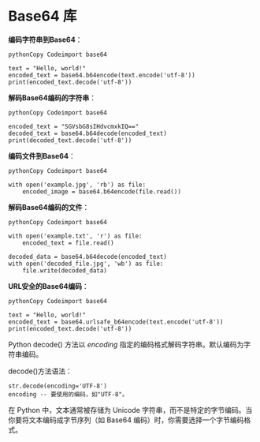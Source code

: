 # Base64 库

**编码字符串到Base64**：

```
pythonCopy Codeimport base64

text = "Hello, world!"
encoded_text = base64.b64encode(text.encode('utf-8'))
print(encoded_text.decode('utf-8'))
```

**解码Base64编码的字符串**：

```
pythonCopy Codeimport base64

encoded_text = "SGVsbG8sIHdvcmxkIQ=="
decoded_text = base64.b64decode(encoded_text)
print(decoded_text.decode('utf-8'))
```

**编码文件到Base64**：

```
pythonCopy Codeimport base64

with open('example.jpg', 'rb') as file:
    encoded_image = base64.b64encode(file.read())
```

**解码Base64编码的文件**：

```
pythonCopy Codeimport base64

with open('example.txt', 'r') as file:
    encoded_text = file.read()

decoded_data = base64.b64decode(encoded_text)
with open('decoded_file.jpg', 'wb') as file:
    file.write(decoded_data)
```

**URL安全的Base64编码**：

```
pythonCopy Codeimport base64

text = "Hello, world!"
encoded_text = base64.urlsafe_b64encode(text.encode('utf-8'))
print(encoded_text.decode('utf-8'))
```





Python decode() 方法以 *encoding* 指定的编码格式解码字符串。默认编码为字符串编码。

decode()方法语法：

```
str.decode(encoding='UTF-8')
encoding -- 要使用的编码，如"UTF-8"。
```

在 Python 中，文本通常被存储为 Unicode 字符串，而不是特定的字节编码。当你要将文本编码成字节序列（如 Base64 编码）时，你需要选择一个字节编码格式。